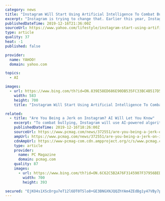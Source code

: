 ```yaml
---
category: news
title: "Instagram Will Start Using Artificial Intelligence To Combat Bullying"
excerpt: "Instagram is trying to change that. Earlier this year, Instagram rolled out a feature powered by artificial intelligence that warns users when their comments may be considered harmful or offensive and gives them a chance to delete or reword the remark (or leave it unchanged). Now, the app is expanding this feature to include warnings for in ..."
publishedDateTime: 2019-12-16T21:36:00Z
sourceUrl: https://www.yahoo.com/lifestyle/instagram-start-using-artificial-intelligence-200257944.html
type: article
quality: 37
heat: -1
published: false

provider:
  name: YAHOO!
  domain: yahoo.com

topics:
  - AI

images:
  - url: https://www.bing.com/th?id=ON.839E58ED686E90DB535FC33BC4B517D5
    width: 583
    height: 700
    title: "Instagram Will Start Using Artificial Intelligence To Combat Bullying"

related:
  - title: "Are You Being a Jerk on Instagram? AI Will Let You Know"
    excerpt: "To combat bullying, Instagram will use AI-powered algorithms to detect whether a post you're about to make contains offensive content. The anti-bullying feature is designed to make users pause and rethink publishing a post that may end up harassing or ridiculing someone. \"Today, when someone writes a caption for a feed post and our AI detects ..."
    publishedDateTime: 2019-12-16T18:26:00Z
    sourceUrl: https://www.pcmag.com/news/372551/are-you-being-a-jerk-on-instagram-ai-will-let-you-know
    ampUrl: https://www.pcmag.com/news/372551/are-you-being-a-jerk-on-instagram-ai-will-let-you-know?amp=1
    cdnAmpUrl: https://www-pcmag-com.cdn.ampproject.org/c/s/www.pcmag.com/news/372551/are-you-being-a-jerk-on-instagram-ai-will-let-you-know?amp=1
    type: article
    provider:
      name: PC Magazine
      domain: pcmag.com
    quality: 87
    images:
      - url: https://www.bing.com/th?id=ON.6C62C5B2A76F3145907F37956BED4FD3
        width: 700
        height: 393

secured: "EjKO4s1XScDrgu7eT12l6DT0TSlo8+GE3BNGXNJQQZhYAm4ZEdBg1y47VBy7piZoJt0z6WSsjzcjcdPtzXRIwuBXUb79e0wT+EVhhFS5+c+J3pzQOieg3YvJXRiih1Rar5yfnFNP9h7HiWOZWDAqVFvBUL7CB1OIGwRpu2TwT1Mc6Ror6Woezga7IuvT8MTD/YYTLQeXFCJlfVxgwCxpYVxEq3x5HQxCjlyc6GPwTxljVAZnPFJHEU0LZYY4NnltaGVoQVCT7/y5vCFkyxUp7g==;I6vLjRIO+pZbvSsPo84PKQ=="
---
```



